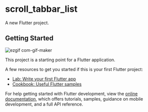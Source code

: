 # scroll_tabbar_list

A new Flutter project.

## Getting Started
![ezgif com-gif-maker](https://user-images.githubusercontent.com/53479736/212915356-9c67b1b0-2fe5-4ebf-8d5c-e6cc16461993.gif)

This project is a starting point for a Flutter application.

A few resources to get you started if this is your first Flutter project:

- [Lab: Write your first Flutter app](https://docs.flutter.dev/get-started/codelab)
- [Cookbook: Useful Flutter samples](https://docs.flutter.dev/cookbook)

For help getting started with Flutter development, view the
[online documentation](https://docs.flutter.dev/), which offers tutorials,
samples, guidance on mobile development, and a full API reference.

